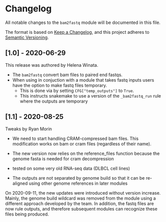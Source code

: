 # Changelog

All notable changes to the `bam2fastq` module will be documented in this file.

The format is based on [Keep a Changelog](https://keepachangelog.com/en/1.0.0/),
and this project adheres to [Semantic Versioning](https://semver.org/spec/v2.0.0.html).

## [1.0] - 2020-06-29

This release was authored by Helena Winata.


- The `bam2fastq` convert bam files to paired end fastqs.
- When using in conjuction with a module that takes fastq inputs users have the option to make fastq files temporary.
    - This is done via by setting `CFG["temp_outputs"]` to `True`.
    - This instructs snakemake to use a version of the `_bam2fastq_run` rule where the outputs are temporary

## [1.1] - 2020-08-25

Tweaks by Ryan Morin

- We need to start handling CRAM-compressed bam files. This modification works on bam or cram files (regardless of their name).
- The new version now relies on the reference_files function because the genome fasta is needed for cram decompression
- tested on some very old RNA-seq data (DLBCL cell lines)

- The outputs are not separated by genome build so that it can be re-aligned using other genome references in later modules

On 2020-09-11, the new updates were introduced without version increase. Mainly, the genome build wildcard
was removed from the module using a different approach developed by the team. In addition, the fastq files
are now rule outputs, and therefore subsequent modules can recognize these files being produced.